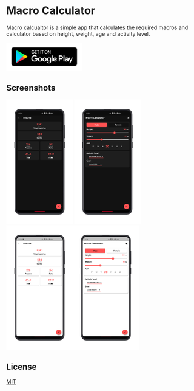 # Macro Calculator

Macro calcualtor is a simple app that calculates the required macros and calculator based on height, weight, age and activity level.

[<img height="75" width="200" src="./screenshots/google-play-badge.png" alt="Play Store"/>](https://play.google.com/store/apps/details?id=com.varadgauthankar.macro_calculator)

## Screenshots

<p><img height="328px" width="175px" src="screenshots/1.png" alt="macroCalculator"/> <img height="328px" width="175px" src="screenshots/2.png" alt="macroCalculator"/> <img height="328px" width="175px" src="screenshots/3.png" alt="macroCalculator"/><img height="328px" width="175px" src="screenshots/4.png" alt="macroCalculator"/> </p>

## License

[MIT](https://choosealicense.com/licenses/mit/)
